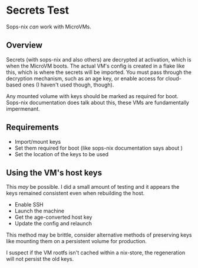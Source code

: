 # Secrets Test

Sops-nix *can* work with MicroVMs.

## Overview

Secrets (with sops-nix and also others) are decrypted at activation, which is when the MicroVM boots.  The actual VM's config is created in a flake like this, which is where the secrets will be imported.  You must pass through the decryption mechanism, such as an age key, or enable access for cloud-based ones (I haven't used though, though).

Any mounted volume with keys should be marked as required for boot.  Sops-nix documentation does talk about this, these VMs are fundamentally impermenant.

## Requirements

* Import/mount keys
* Set them required for boot (like sops-nix documentation says about )
* Set the location of the keys to be used

## Using the VM's host keys

This *may* be possible.  I did a small amount of testing and it appears the keys remained consistent even when rebuilding the host.

* Enable SSH
* Launch the machine
* Get the age-converted host key
* Update the config and relaunch

This method may be brittle, consider alternative methods of preserving keys like mounting them on a persistent volume for production.

I suspect if the VM rootfs isn't cached within a nix-store, the regeneration will not persist the old keys.
